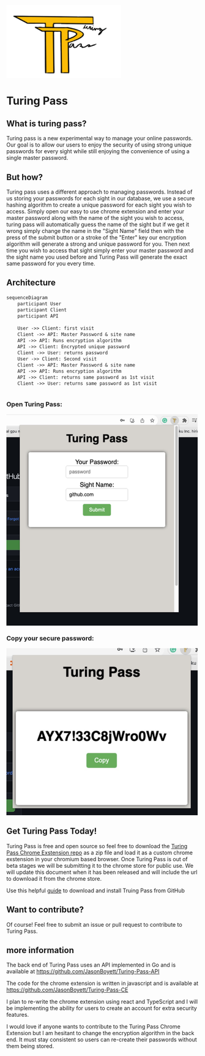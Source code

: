 <img src="public/Turing-pass-many.png" alt="Turing Pass" width="300"/>

# Turing Pass

## What is turing pass?

Turing pass is a new experimental way to manage your online passwords.
Our goal is to allow our users to enjoy the security of using strong unique passwords for every sight while still enjoying the convenience of using a single master password.

## But how?

Turing pass uses a different approach to managing passwords. Instead of us storing your passwords for each sight in our database, we use a secure hashing algorithm to create a unique password for each sight you wish to access. Simply open our easy to use chrome extension and enter your master password along with the name of the sight you wish to access, turing pass will automatically guess the name of the sight but if we get it wrong simply change the name in the "Sight Name" field then with the press of the submit button or a stroke of the "Enter" key our encryption algorithm will generate a strong and unique password for you. Then next time you wish to access that sight simply enter your master password and the sight name you used before and Turing Pass will generate the exact same password for you every time.

## Architecture

```mermaid
sequenceDiagram
    participant User
    participant Client
    participant API

    User ->> Client: first visit
    Client ->> API: Master Password & site name
    API ->> API: Runs encryption algorithm
    API ->> Client: Encrypted unique password
    Client ->> User: returns password
    User ->> Client: Second visit
    Client ->> API: Master Password & site name
    API ->> API: Runs encryption algorithm
    API ->> Client: returns same password as 1st visit
    Client ->> User: returns same password as 1st visit

```

<div style="display: grid">
    <h3>Open Turing Pass:</h3>
    <img src="public/demo.png" width="500">
    <h3>Copy your secure password:</h3>
    <img src="public/demo2.png" width="500">
</div>

## Get Turing Pass Today!

Turing Pass is free and open source so feel free to download the [Turing Pass Chrome Exstension repo](https://github.com/JasonBoyett/Turing-Pass-CE) as a zip file and load it as a custom chrome exstension in your chromium based browser. Once Turing Pass is out of beta stages we will be submitting it to the chrome store for public use. We will update this document when it has been released and will include the url to download it from the chrome store.

Use this helpful [guide](https://dev.to/ben/how-to-install-chrome-extensions-manually-from-github-1612) to download and install Truing Pass from GitHub

## Want to contribute?

Of course! Feel free to submit an issue or pull request to contribute to Turing Pass.

## more information

The back end of Turing Pass uses an API implemented in Go and is available at https://github.com/JasonBoyett/Turing-Pass-API

The code for the chrome extension is written in javascript and is available at https://github.com/JasonBoyett/Turing-Pass-CE

I plan to re-write the chrome extension using react and TypeScript and I will be implementing the ability for users to create an account for extra security features.

I would love if anyone wants to contribute to the Turing Pass Chrome Extension but I am hesitant to change the encryption algorithm in the back end. It must stay consistent so users can re-create their passwords without them being stored.

